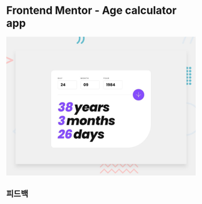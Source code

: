 # Frontend Mentor - Age calculator app

![Design preview for the Age calculator app coding challenge](./design/desktop-preview.jpg)

## 피드백
